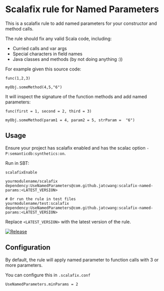 # Scalafix rule for Named Parameters

This is a scalafix rule to add named parameters for your constructor and method calls.

The rule should fix any valid Scala code, including:

- Curried calls and var args
- Special characters in field names
- Java classes and methods (by not doing anything :))

For example given this source code:

```
func(1,2,3)

myObj.someMethod(4,5,"6")
```

It will inspect the signature of the function methods and add named parameters:

```
func(first = 1, second = 2, third = 3)

myObj.someMethod(param1 = 4, param2 = 5, strParam =  "6")
```

## Usage

Ensure your project has scalafix enabled and has the scalac option `-P:semanticdb:synthetics:on`.

Run in SBT:

```
scalafixEnable

yourmodulename/scalafix dependency:UseNamedParameters@com.github.jatcwang:scalafix-named-params:<LATEST_VERSION>

# Or run the rule in test files
yourmodulename/test:scalafix dependency:UseNamedParameters@com.github.jatcwang:scalafix-named-params:<LATEST_VERSION>
```
Replace `<LATEST_VERSION>` with the latest version of the rule.

[![Release](https://img.shields.io/nexus/r/com.github.jatcwang/scalafix-named-params_2.13?server=https%3A%2F%2Foss.sonatype.org)](https://oss.sonatype.org/content/repositories/releases/com/github/jatcwang/scalafix-named-params_2.12/)

## Configuration

By default, the rule will apply named parameter to function calls with 3 or more parameters.

You can configure this in `.scalafix.conf`
```
UseNamedParameters.minParams = 2
```
